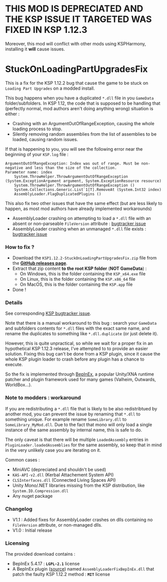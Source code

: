 # THIS MOD IS DEPRECIATED AND THE KSP ISSUE IT TARGETED WAS FIXED IN KSP 1.12.3
Moreover, this mod will conflict with other mods using KSPHarmony, installing it **will** cause issues.

# StuckOnLoadingPartUpgradesFix

This is a fix for the KSP 1.12.2 bug that cause the game to be stuck on `Loading Part Upgrades` on a modded install.

This bug happens when you have a duplicated `*.dll` file in you `GameData` folder/subfolders. In KSP 1.12, the code that is supposed to be handling that (perfectly normal, mod authors aren't doing anything wrong) situation is either :
- Crashing with an ArgumentOutOfRangeException, causing the whole loading process to stop.
- Silently removing random assemblies from the list of assemblies to be loaded, causing random issues.

If that is happening to you, you will see the following error near the beginning of your `KSP.log` file :
```
ArgumentOutOfRangeException: Index was out of range. Must be non-negative and less than the size of the collection.
Parameter name: index
	System.ThrowHelper.ThrowArgumentOutOfRangeException (System.ExceptionArgument argument, System.ExceptionResource resource)
	System.ThrowHelper.ThrowArgumentOutOfRangeException ()
	System.Collections.Generic.List`1[T].RemoveAt (System.Int32 index)
	AssemblyLoader.FlagDuplicatedPlugins ()
```

This also fix two other issues that have the same effect (but are less likely to happen, as most mod authors have already implemented workarounds)
- AssemblyLoader crashing on attempting to load a `*.dll` file with an absent or non-parseable `FileVersion` attribute : [bugtracker issue](https://bugs.kerbalspaceprogram.com/issues/28289)
- AssemblyLoader crashing when an unmanaged `*.dll` file exists : [bugtracker issue](https://bugs.kerbalspaceprogram.com/issues/28489)

### How to fix ?

- Download the `KSP1.12.2-StuckOnLoadingPartUpgradesFix.zip` file from the **[GitHub releases page](https://github.com/gotmachine/StuckOnLoadingPartUpgradesFix/releases)**.
- Extract that zip content **to the root KSP folder** (**NOT GameData**) :
  - On Windows, this is the folder containing the `KSP_x64.exe` file
  - On Linux, this is the folder containing the `KSP.x86_64` file
  - On MacOS, this is the folder containing the `KSP.app` file
- Done !

### Details

See corresponding [KSP bugtracker issue](https://bugs.kerbalspaceprogram.com/issues/28036).

Note that there is a manual workaround to this bug : search your `GameData` and subfolders contents for `*.dll` files with the exact same name, and rename the duplicates to something like `*.dll.duplicate` (or just delete it). 

However, this is quite unpractical, so while we wait for a proper fix in an hypothetical KSP 1.12.3 release, I've attempted to to provide an easier solution. Fixing this bug can't be done from a KSP plugin, since it cause the whole KSP plugin loader to crash before any plugin has a chance to execute. 

So the fix is implemented through [BepInEx](https://github.com/BepInEx/BepInEx), a popular Unity/XNA runtime patcher and plugin framework used for many games (Valheim, Outwards, WorldBox...).

### Note to modders : workaround

If you are redistributing a `*.dll` file that is likely to be also redistribtued by another mod, you can prevent the issue by renaming that `*.dll` to something unique. For example rename `SomeLibrary.dll` to `SomeLibrary_MyMod.dll`. Due to the fact that mono will only load a single instance of the same assembly by internal name, this is safe to do. 

The only caveat is that there will be multiple `LoadedAssembly` entries in `PluginLoader.loadedAssemblies` for the same assembly, so keep that in mind in the very unlikely case you are iterating on it.

Common cases :
- MiniAVC (depreciated and shouldn't be used)
- `KAS-API-v2.dll` (Kerbal Attachement System API) 
- `CLSInterfaces.dll` (Connected Living Spaces API)
- Unity Mono/.NET libraries missing from the KSP distribution, like `System.IO.Compression.dll`
- Any nuget package

### Changelog

- V1.1 : Added fixes for AssemblyLoader crashes on dlls containing no `FileVersion` attribute, or non-managed dlls.
- V1.0 : Initial release

### Licensing

The provided download contains :
- BepInEx 5.4.17 : **`LGPL-2.1`** license
- A BepInEx plugin ([source](https://github.com/gotmachine/StuckOnLoadingPartUpgradesFix)) named `AssemblyLoaderFixBepInEx.dll` that patch the faulty KSP 1.12.2 method : **`MIT`** license
